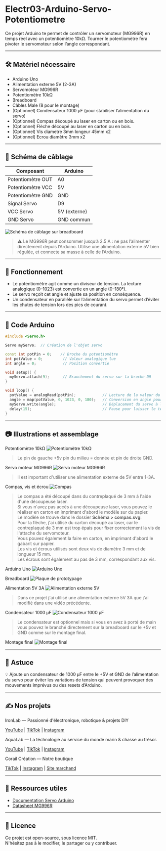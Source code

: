 # Electr03-Arduino-Servo-Potentiometre

Ce projet Arduino te permet de contrôler un servomoteur (MG996R) en temps réel avec un potentiomètre 10kΩ. Tourner le potentiomètre fera pivoter le servomoteur selon l’angle correspondant.

---

## 🛠 Matériel nécessaire

- Arduino Uno
- Alimentation externe 5V (2-3A)
- Servomoteur MG996R
- Potentiomètre 10kΩ
- Breadboard
- Câbles Male (8 pour le montage)
- (Optionnel) Condensateur 1000 µF (pour stabiliser l’alimentation du servo)
- (Optionnel) Compas découpé au laser en carton ou en bois.
- (Optionnel) Flèche découpé au laser en carton ou en bois.
- (Optionnel) Vis diametre 3mm longeur 45mm x2
- (Optionnel) Ecrou diamètre 3mm x2

---

## 🔌 Schéma de câblage

| Composant         | Arduino         |
|-------------------|-----------------|
| Potentiomètre OUT | A0              |
| Potentiomètre VCC | 5V              |
| Potentiomètre GND | GND             |
| Signal Servo      | D9              |
| VCC Servo         | 5V (externe)    |
| GND Servo         | GND commun      |


![Schéma de câblage sur breadboard](Images/schema.png)

> ⚠️ Le MG996R peut consommer jusqu’à 2.5 A : ne pas l’alimenter directement depuis l’Arduino. Utilise une alimentation externe 5V bien régulée, et connecte sa masse à celle de l’Arduino.

---

## 🧠 Fonctionnement

- Le potentiomètre agit comme un diviseur de tension. La lecture analogique (0–1023) est convertie en un angle (0–180°).
- Le servo reçoit cet angle et ajuste sa position en conséquence.
- Un condensateur en parallèle sur l’alimentation du servo permet d’éviter les chutes de tension lors des pics de courant.

---

## 💾 Code Arduino

```cpp
#include <Servo.h>

Servo myServo;  // Création de l'objet servo

const int potPin = 0;    // Broche du potentiomètre
int potValue = 0;         // Valeur analogique lue
int angle = 0;            // Position convertie

void setup() {
  myServo.attach(9);      // Branchement du servo sur la broche D9
}

void loop() {
  potValue = analogRead(potPin);            // Lecture de la valeur du potentiomètre
  angle = map(potValue, 0, 1023, 0, 180);   // Conversion en angle pour le servo
  myServo.write(angle);                     // Déplacement du servo à l'angle donné
  delay(15);                                // Pause pour laisser le temps au servo de bouger
}
``` 
---

## 📷 Illustrations et assemblage

Potentiomètre 10kΩ
![Potentiomètre 10kΩ](Images/potentiometre.png)

> Le pin de gauche +5v pin du milieu = donnée et pin de droite GND. 

Servo moteur MG996R
![Servo moteur MG996R](Images/servo.png)

> Il est important d'utiliser une alimentation externe de 5V entre 1-3A.

Compas, vis et écrou
![Compas](Images/compas.png)

> Le compas a été découpé dans du contreplaqué de 3 mm à l'aide d'une découpeuse laser.  
> Si vous n'avez pas accès à une découpeuse laser, vous pouvez le réaliser en carton en imprimant d'abord le modèle sur du papier.  
> Le modèle se trouve dans le dossier **Schéma > compas.svg**.  
> Pour la flèche, j'ai utilisé du carton découpé au laser, car le contreplaqué de 3 mm est trop épais pour fixer correctement la vis de l'attache du servomoteur.  
> Vous pouvez également la faire en carton, en imprimant d'abord le gabarit sur papier.  
> Les vis et écrous utilisés sont deux vis de diamètre 3 mm et de longueur 15 mm.  
> Les écrous sont également au pas de 3 mm, correspondant aux vis.


Arduino Uno
![Arduino Uno](Images/arduino.png)

Breadboard
![Plaque de prototypage](Images/breadboard.png)

Alimentation 5V 3A
![Alimentation externe 5V](Images/alimentation.png)

> Dans ce projet j'ai utilisé une alimentation externe 5V 3A que j'ai modifié dans une vidéo précédente.

Condensateur 1000 µF
![Condensateur 1000 µF](Images/condensateur.png)

> Le condensateur est optionnel mais si vous en avez à porté de main vous pouvez le branché directement sur la breadboard sur le +5v et GND comme sur le montage final.

Montage final
![Montage final](Images/final.png)

---

## 📌 Astuce

💡 Ajoute un condensateur de 1000 µF entre le +5V et GND de l’alimentation du servo pour éviter les variations de tension qui peuvent provoquer des mouvements imprévus ou des resets d’Arduino.

---

## ✍️ Nos projets

IronLab — Passionné d'électronique, robotique & projets DIY  

[YouTube](https://youtube.com/@ironlab_974) | [TikTok](https://www.tiktok.com/@ironlab_974) | [Instagram](https://www.instagram.com/ironlab_974)

AquaLab — La téchnologie au service du monde marin & chasse au trésor.

[YouTube](https://youtube.com/@aqualab_974) | [TikTok](https://www.tiktok.com/@aqualab_974) | [Instagram](https://www.instagram.com/aqualab_974)

Corail Création — Notre boutique

[TikTok](https://www.tiktok.com/@corail.creation) | [Instagram](https://www.instagram.com/corail.creation) | [Site marchand](https://www.corail-creation.re)

---

## 🔗 Ressources utiles

- [Documentation Servo Arduino](https://www.arduino.cc/en/reference/servo)
- [Datasheet MG996R](https://www.electronicoscaldas.com/datasheet/MG996R_Tower-Pro.pdf)

---

## 📄 Licence

Ce projet est open-source, sous licence MIT.  
N'hésitez pas à le modifier, le partager ou y contribuer.